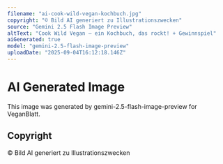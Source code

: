 ```yaml
---
filename: "ai-cook-wild-vegan-kochbuch.jpg"
copyright: "© Bild AI generiert zu Illustrationszwecken"
source: "Gemini 2.5 Flash Image Preview"
altText: "Cook Wild Vegan – ein Kochbuch, das rockt! + Gewinnspiel"
aiGenerated: true
model: "gemini-2.5-flash-image-preview"
uploadDate: "2025-09-04T16:12:18.146Z"
---
```


# AI Generated Image

This image was generated by gemini-2.5-flash-image-preview for VeganBlatt.

## Copyright
© Bild AI generiert zu Illustrationszwecken

